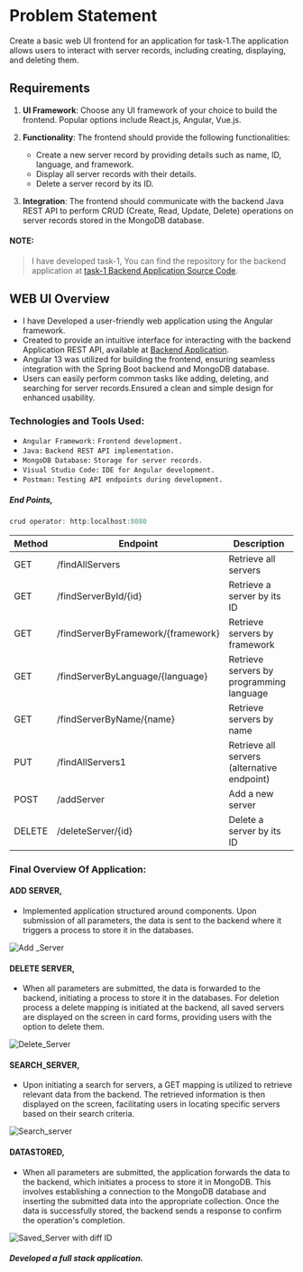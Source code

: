 # Problem Statement

Create a basic web UI frontend for an application for task-1.The application allows users to interact with server records, including creating, displaying, and deleting them.

## Requirements

1. **UI Framework**: Choose any UI framework of your choice to build the frontend. Popular options include React.js, Angular, Vue.js.

2. **Functionality**: The frontend should provide the following functionalities:
   - Create a new server record by providing details such as name, ID, language, and framework.
   - Display all server records with their details.
   - Delete a server record by its ID.

3. **Integration**: The frontend should communicate with the backend Java REST API to perform CRUD (Create, Read, Update, Delete) operations on server records stored in the MongoDB database.


#### NOTE:
> I have developed task-1, You can find the repository for the backend application at [task-1 Backend Application Source Code](https://github.com/MunwarAli12/model-java_REST-API_web_application-).

## WEB UI Overview

- I have Developed a user-friendly web application using the Angular framework.
- Created to provide an intuitive interface for interacting with the backend Application REST API, available at [Backend Application](https://github.com/MunwarAli12/model-java_REST-API_web_application-).
- Angular 13 was utilized for building the frontend, ensuring seamless integration with the Spring Boot backend and MongoDB database.
- Users can easily perform common tasks like adding, deleting, and searching for server records.Ensured a clean and simple design for enhanced usability.

### Technologies and Tools Used:
- `Angular Framework:` `Frontend development.`
- `Java:` `Backend REST API implementation.`
- `MongoDB Database:` `Storage for server records.`
- `Visual Studio Code:` `IDE for Angular development.`
- `Postman:` `Testing API endpoints during development.`

##### End Points,

```javascript
crud operator: http:localhost:8080
```

| Method | Endpoint                           | Description                               |
|--------|------------------------------------|-------------------------------------------|
| GET    | /findAllServers                   | Retrieve all servers                      |
| GET    | /findServerById/{id}              | Retrieve a server by its ID               |
| GET    | /findServerByFramework/{framework}| Retrieve servers by framework             |
| GET    | /findServerByLanguage/{language}  | Retrieve servers by programming language |
| GET    | /findServerByName/{name}          | Retrieve servers by name                  |
| PUT    | /findAllServers1                  | Retrieve all servers (alternative endpoint)|
| POST   | /addServer                        | Add a new server                          |
| DELETE | /deleteServer/{id}                | Delete a server by its ID                 |

  
### Final Overview Of Application:

#### ADD SERVER,

- Implemented application structured around components. Upon submission of all parameters, the data is sent to the backend where it triggers a process to store it in the databases.

![Add _Server](https://user-images.githubusercontent.com/126280146/228459705-4564a6d0-022a-49f3-aad3-6244855518d3.png)

#### DELETE SERVER,

- When all parameters are submitted, the data is forwarded to the backend, initiating a process to store it in the databases. For deletion process a delete mapping is initiated at the backend, all saved servers are displayed on the screen in card forms, providing users with the option to delete them. 

![Delete_Server](https://user-images.githubusercontent.com/126280146/228459748-63a07dff-8e40-497d-9051-4e085fb22c07.png)

#### SEARCH_SERVER,

- Upon initiating a search for servers, a GET mapping is utilized to retrieve relevant data from the backend. The retrieved information is then displayed on the screen, facilitating users in locating specific servers based on their search criteria.

![Search_server](https://user-images.githubusercontent.com/126280146/228459797-e25c0000-a387-4713-8219-c10e26df5c63.png)

#### DATASTORED,

- When all parameters are submitted, the application forwards the data to the backend, which initiates a process to store it in MongoDB. This involves establishing a connection to the MongoDB database and inserting the submitted data into the appropriate collection. Once the data is successfully stored, the backend sends a response to confirm the operation's completion.

![Saved_Server with diff ID](https://user-images.githubusercontent.com/126280146/228459888-bff32e02-68cf-4fb4-a961-53d99cbfe6a5.png)

##### Developed a full stack application.
